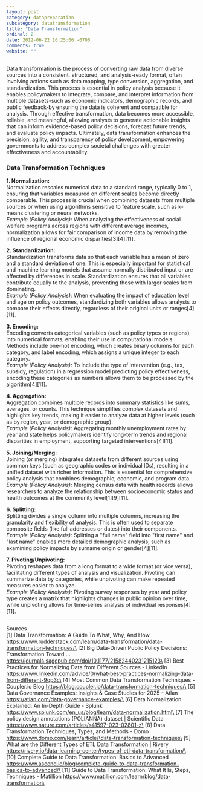 ```yaml
---
layout: post
category: datapreparation
subcategory: datatransformation
title: "Data Transformation"
ordinal: 2
date: 2012-06-22 16:25:06 -0700
comments: true
website: ""
---
```


Data transformation is the process of converting raw data from diverse sources into a consistent, structured, and analysis-ready format, often involving actions such as data mapping, type conversion, aggregation, and standardization. This process is essential in policy analysis because it enables policymakers to integrate, compare, and interpret information from multiple datasets-such as economic indicators, demographic records, and public feedback-by ensuring the data is coherent and compatible for analysis. Through effective transformation, data becomes more accessible, reliable, and meaningful, allowing analysts to generate actionable insights that can inform evidence-based policy decisions, forecast future trends, and evaluate policy impacts. Ultimately, data transformation enhances the precision, agility, and transparency of policy development, empowering governments to address complex societal challenges with greater effectiveness and accountability.

### Data Transformation Techniques

**1. Normalization:**  
Normalization rescales numerical data to a standard range, typically 0 to 1, ensuring that variables measured on different scales become directly comparable. This process is crucial when combining datasets from multiple sources or when using algorithms sensitive to feature scale, such as k-means clustering or neural networks.  
*Example (Policy Analysis):* When analyzing the effectiveness of social welfare programs across regions with different average incomes, normalization allows for fair comparison of income data by removing the influence of regional economic disparities[3][4][11].

**2. Standardization:**  
Standardization transforms data so that each variable has a mean of zero and a standard deviation of one. This is especially important for statistical and machine learning models that assume normally distributed input or are affected by differences in scale. Standardization ensures that all variables contribute equally to the analysis, preventing those with larger scales from dominating.  
*Example (Policy Analysis):* When evaluating the impact of education level and age on policy outcomes, standardizing both variables allows analysts to compare their effects directly, regardless of their original units or ranges[4][11].

**3. Encoding:**  
Encoding converts categorical variables (such as policy types or regions) into numerical formats, enabling their use in computational models. Methods include one-hot encoding, which creates binary columns for each category, and label encoding, which assigns a unique integer to each category.  
*Example (Policy Analysis):* To include the type of intervention (e.g., tax, subsidy, regulation) in a regression model predicting policy effectiveness, encoding these categories as numbers allows them to be processed by the algorithm[4][11].

**4. Aggregation:**  
Aggregation combines multiple records into summary statistics like sums, averages, or counts. This technique simplifies complex datasets and highlights key trends, making it easier to analyze data at higher levels (such as by region, year, or demographic group).  
*Example (Policy Analysis):* Aggregating monthly unemployment rates by year and state helps policymakers identify long-term trends and regional disparities in employment, supporting targeted interventions[4][11].

**5. Joining/Merging:**  
Joining (or merging) integrates datasets from different sources using common keys (such as geographic codes or individual IDs), resulting in a unified dataset with richer information. This is essential for comprehensive policy analysis that combines demographic, economic, and program data.  
*Example (Policy Analysis):* Merging census data with health records allows researchers to analyze the relationship between socioeconomic status and health outcomes at the community level[1][9][11].

**6. Splitting:**  
Splitting divides a single column into multiple columns, increasing the granularity and flexibility of analysis. This is often used to separate composite fields (like full addresses or dates) into their components.  
*Example (Policy Analysis):* Splitting a "full name" field into "first name" and "last name" enables more detailed demographic analysis, such as examining policy impacts by surname origin or gender[4][11].

**7. Pivoting/Unpivoting:**  
Pivoting reshapes data from a long format to a wide format (or vice versa), facilitating different types of analysis and visualization. Pivoting can summarize data by categories, while unpivoting can make repeated measures easier to analyze.  
*Example (Policy Analysis):* Pivoting survey responses by year and policy type creates a matrix that highlights changes in public opinion over time, while unpivoting allows for time-series analysis of individual responses[4][11].

---

Sources\
[1] Data Transformation: A Guide To What, Why, And How https://www.rudderstack.com/learn/data-transformation/data-transformation-techniques/\
[2] Big Data-Driven Public Policy Decisions: Transformation Toward ... https://journals.sagepub.com/doi/10.1177/21582440231215123\
[3] Best Practices for Normalizing Data from Different Sources - LinkedIn https://www.linkedin.com/advice/0/what-best-practices-normalizing-data-from-different-9qp3c\
[4] Most Common Data Transformation Techniques - Coupler.io Blog https://blog.coupler.io/data-transformation-techniques/\
[5] Data Governance Examples: Insights & Case Studies for 2025 - Atlan https://atlan.com/data-governance-examples/\
[6] Data Normalization Explained: An In-Depth Guide - Splunk https://www.splunk.com/en_us/blog/learn/data-normalization.html\
[7] The policy design annotations (POLIANNA) dataset | Scientific Data https://www.nature.com/articles/s41597-023-02801-z\
[8] Data Transformation Techniques, Types, and Methods - Domo https://www.domo.com/learn/article/\data-transformation-techniques\
[9] What are the Different Types of ETL Data Transformation | Rivery https://rivery.io/data-learning-center/types-of-etl-data-transformation/\
[10] Complete Guide to Data Transformation: Basics to Advanced https://www.ascend.io/blog/complete-guide-to-data-transformation-basics-to-advanced/\
[11] Guide to Data Transformation: What It Is, Steps, Techniques - Matillion https://www.matillion.com/learn/blog/data-transformation\
